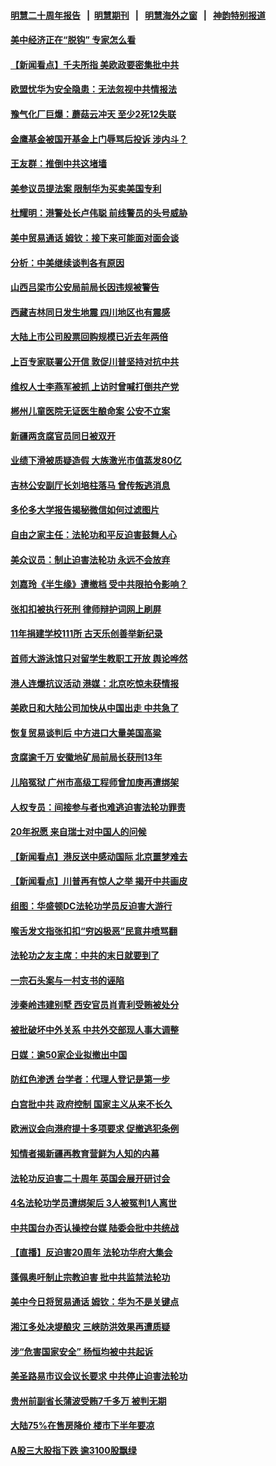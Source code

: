 #### [明慧二十周年报告](https://github.com/gfw-breaker/mh-reports/blob/master/README.md?t=07191702) &nbsp;&nbsp;|&nbsp;&nbsp;[明慧期刊](https://github.com/gfw-breaker/mh-qikan) &nbsp;&nbsp;|&nbsp;&nbsp; [明慧海外之窗](https://github.com/gfw-breaker/mh-news/blob/master/README.md?t=07191702) &nbsp;&nbsp;|&nbsp;&nbsp; [神韵特别报道](https://github.com/gfw-breaker/mh-news/blob/master/shenyun.md?t=07191702) 

#### [美中经济正在“脱钩” 专家怎么看](../pages/nsc413/n11396179.md?t=07191702) 

#### [【新闻看点】千夫所指 美欧政要密集批中共](../pages/nsc413/n11396069.md?t=07191702) 

#### [欧盟忧华为安全隐患：无法忽视中共情报法](../pages/nsc413/n11395802.md?t=07191702) 

#### [豫气化厂巨爆：蘑菇云冲天 至少2死12失联](../pages/nsc413/n11395994.md?t=07191702) 

#### [金鹰基金被国开基金上门辱骂后投诉 涉内斗？](../pages/nsc413/n11396076.md?t=07191702) 

#### [王友群：推倒中共这堵墙](../pages/nsc413/n11393047.md?t=07191702) 


#### [美参议员提法案 限制华为买卖美国专利](../pages/nsc413/n11395833.md?t=07191702) 

#### [杜耀明：港警处长卢伟聪 前线警员的头号威胁](../pages/nsc413/n11395832.md?t=07191702) 

#### [美中贸易通话 姆钦：接下来可能面对面会谈](../pages/nsc413/n11395747.md?t=07191702) 

#### [分析：中美继续谈判各有原因](../pages/nsc413/n11395557.md?t=07191702) 

#### [山西吕梁市公安局前局长因违规被警告](../pages/nsc413/n11395568.md?t=07191702) 

#### [西藏吉林同日发生地震 四川地区也有震感](../pages/nsc413/n11395510.md?t=07191702) 

#### [大陆上市公司股票回购规模已近去年两倍](../pages/nsc413/n11395100.md?t=07191702) 

#### [上百专家联署公开信 敦促川普坚持对抗中共](../pages/nsc413/n11394859.md?t=07191702) 

#### [维权人士李燕军被抓 上访时曾喊打倒共产党](../pages/nsc413/n11393413.md?t=07191702) 

#### [郴州儿童医院无证医生酿命案 公安不立案](../pages/nsc413/n11395018.md?t=07191702) 

#### [新疆两贪腐官员同日被双开](../pages/nsc413/n11394928.md?t=07191702) 

#### [业绩下滑被质疑造假 大族激光市值蒸发80亿](../pages/nsc413/n11394990.md?t=07191702) 

#### [吉林公安副厅长刘培柱落马 曾传叛逃消息](../pages/nsc413/n11394360.md?t=07191702) 

#### [多伦多大学报告揭秘微信如何过滤图片](../pages/nsc413/n11391198.md?t=07191702) 

#### [自由之家主任：法轮功和平反迫害鼓舞人心](../pages/nsc413/n11394047.md?t=07191702) 

#### [美众议员：制止迫害法轮功 永远不会放弃](../pages/nsc413/n11393805.md?t=07191702) 

#### [刘嘉玲《半生缘》遭撤档 受中共限拍令影响？](../pages/nsc413/n11393564.md?t=07191702) 

#### [张扣扣被执行死刑 律师辩护词网上刷屏](../pages/nsc413/n11393899.md?t=07191702) 

#### [11年捐建学校111所 古天乐创善举新纪录](../pages/nsc413/n11393845.md?t=07191702) 

#### [首师大游泳馆只对留学生教职工开放 舆论哗然](../pages/nsc413/n11394085.md?t=07191702) 

#### [港人连爆抗议活动 港媒：北京吃惊未获情报](../pages/nsc413/n11393981.md?t=07191702) 

#### [美欧日和大陆公司加快从中国出走 中共急了](../pages/nsc413/n11393790.md?t=07191702) 

#### [恢复贸易谈判后 中方进口大量美国高粱](../pages/nsc413/n11393905.md?t=07191702) 

#### [贪腐逾千万 安徽地矿局前局长获刑13年](../pages/nsc413/n11393822.md?t=07191702) 

#### [儿陷冤狱 广州市高级工程师曾加庚再遭绑架](../pages/nsc413/n11393228.md?t=07191702) 

#### [人权专员：间接参与者也难逃迫害法轮功罪责](../pages/nsc413/n11393972.md?t=07191702) 

#### [20年祝愿 来自瑞士对中国人的问候](../pages/nsc413/n11393882.md?t=07191702) 

#### [【新闻看点】港反送中感动国际 北京噩梦难去](../pages/nsc413/n11393206.md?t=07191702) 

#### [【新闻看点】川普再有惊人之举 揭开中共画皮](../pages/nsc413/n11393493.md?t=07191702) 

#### [组图：华盛顿DC法轮功学员反迫害大游行](../pages/nsc413/n11393926.md?t=07191702) 

#### [喉舌发文指张扣扣“穷凶极恶”民意井喷骂翻](../pages/nsc413/n11393826.md?t=07191702) 

#### [法轮功之友主席：中共的末日就要到了](../pages/nsc413/n11393088.md?t=07191702) 

#### [一宗石头案与一村支书的诬陷](../pages/nsc413/n11393416.md?t=07191702) 

#### [涉秦岭违建别墅 西安官员肖青利受贿被处分](../pages/nsc413/n11393641.md?t=07191702) 

#### [被批破坏中外关系 中共外交部现人事大调整](../pages/nsc413/n11393423.md?t=07191702) 

#### [日媒：逾50家企业拟撤出中国](../pages/nsc413/n11393164.md?t=07191702) 

#### [防红色渗透 台学者：代理人登记是第一步](../pages/nsc413/n11392915.md?t=07191702) 

#### [白宫批中共 政府控制 国家主义从来不长久](../pages/nsc413/n11393496.md?t=07191702) 

#### [欧洲议会向港府提十多项要求 促撤逃犯条例](../pages/nsc413/n11393122.md?t=07191702) 

#### [知情者揭新疆再教育营鲜为人知的内幕](../pages/nsc413/n11393375.md?t=07191702) 

#### [法轮功反迫害二十周年 英国会展开研讨会](../pages/nsc413/n11393385.md?t=07191702) 

#### [4名法轮功学员遭绑架后 3人被冤判1人离世](../pages/nsc413/n11392917.md?t=07191702) 

#### [中共国台办否认操控台媒 陆委会批中共统战](../pages/nsc413/n11393358.md?t=07191702) 

#### [【直播】反迫害20周年 法轮功华府大集会](../pages/nsc413/n11386430.md?t=07191702) 

#### [蓬佩奥吁制止宗教迫害 批中共监禁法轮功](../pages/nsc413/n11393342.md?t=07191702) 

#### [美中今日将贸易通话 姆钦：华为不是关键点](../pages/nsc413/n11393282.md?t=07191702) 

#### [湘江多处决堤酿灾 三峡防洪效果再遭质疑](../pages/nsc413/n11391639.md?t=07191702) 

#### [涉“危害国家安全” 杨恒均被中共起诉](../pages/nsc413/n11393094.md?t=07191702) 

#### [美圣路易市议会议长要求 中共停止迫害法轮功](../pages/nsc413/n11393251.md?t=07191702) 


#### [贵州前副省长蒲波受贿7千多万 被判无期](../pages/nsc413/n11392955.md?t=07191702) 

#### [大陆75%在售房降价 楼市下半年要凉](../pages/nsc413/n11392104.md?t=07191702) 

#### [A股三大股指下跌 逾3100股飘绿](../pages/nsc413/n11392646.md?t=07191702) 

